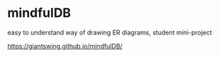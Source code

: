 # mindfulDB
easy to understand way of drawing ER diagrams, student mini-project

https://giantswing.github.io/mindfulDB/
